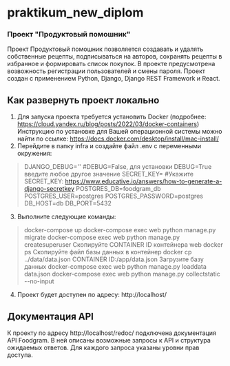 # praktikum_new_diplom

### Проект "Продуктовый помошник"

Проект Продуктовый помошник позволяется создавать и удалять собственные рецепты, подписываться на авторов, сохранять рецепты в избранное и формировать список покупок. В проекте предусмотрена возвожность регистрации пользователей и смены пароля.
Проект создан с применением Python, Django, Django REST Framework и React.

## Как развернуть проект локально
1. Для запуска проекта требуется установить Docker
   (подробнее: https://cloud.yandex.ru/blog/posts/2022/03/docker-containers)
   Инструкцию по установке для Вашей операционной системы 
   можно найти по ссылке: https://docs.docker.com/desktop/install/mac-install/
2. Перейдите в папку infra и создайте файл .env с переменными окружения:
>DJANGO_DEBUG='' #DEBUG=False, для установки DEBUG=True введите любое другое значение 
>SECRET_KEY= #Укажите SECRET_KEY: https://www.educative.io/answers/how-to-generate-a-django-secretkey
>POSTGRES_DB=foodgram_db 
>POSTGRES_USER=postgres
>POSTGRES_PASSWORD=postgres
>DB_HOST=db
>DB_PORT=5432
3. Выполните следующие команды:
> docker-compose up
> docker-compose exec web python manage.py migrate
> docker-compose exec web python manage.py createsuperuser
Скопируйте CONTAINER ID контейнера web
> docker ps
Скопируйте файл базы данных в контейнер
> docker cp ../data/data.json CONTAINER ID:/app/data.json
Загрузите базу данных
> docker-compose exec web python manage.py loaddata data.json
> docker-compose exec web python manage.py collectstatic --no-input 
4. Проект будет доступен по адресу: http://localhost/
## Документация API
К проекту по адресу http://localhost/redoc/ подключена документация API Foodgram. В ней описаны возможные запросы к API и структура ожидаемых ответов. Для каждого запроса указаны уровни прав доступа.
